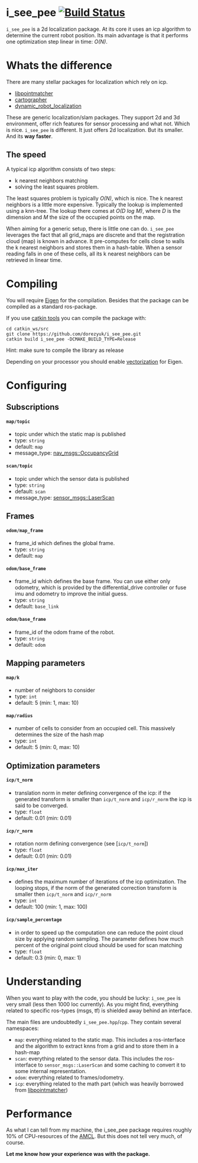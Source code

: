 # i_see_pee [![Build Status](https://travis-ci.com/dorezyuk/i_see_pee.svg?branch=master)](https://travis-ci.com/dorezyuk/i_see_pee)

`i_see_pee` is a 2d localization package. At its core it uses an icp algorithm
to determine the current robot position. Its main advantage is that it performs
one optimization step linear in time: *O(N)*.

# Whats the difference

There are many stellar packages for localization which rely on icp. 

- [libpointmatcher](https://github.com/ethz-asl/libpointmatcher)
- [cartographer](https://github.com/googlecartographer/cartographer)
- [dynamic_robot_localization](https://github.com/carlosmccosta/dynamic_robot_localization)

These are generic localization/slam packages. They support 2d and 3d 
environment, offer rich features for sensor processing and what not.
Which is nice. `i_see_pee` is different. It just offers 2d localization. But 
its smaller. And its **way faster**.

## The speed

A typical icp algorithm consists of two steps: 
- k nearest neighbors matching
- solving the least squares problem. 

The least squares problem is typically *O(N)*, which is nice. 
The k nearest neighbors is a little more expensive. Typically the lookup is 
implemented using a knn-tree. The lookup there comes at *O(D log M)*, where *D* 
is the dimension and *M* the size of the occupied points on the map. 

When aiming for a generic setup, there is little one can do. `i_see_pee` 
leverages the fact that all grid_maps are discrete and that the registration 
cloud (map) is known in advance. It pre-computes for cells close to walls the 
k nearest neighbors and stores them in a hash-table. When a sensor reading falls 
in one of these cells, all its k nearest neighbors can be retrieved in linear 
time.
 
# Compiling

You will require [Eigen](http://eigen.tuxfamily.org/index.php?title=Main_Page)
for the compilation. Besides that the package can be compiled as a standard
ros-package.

If you use [catkin tools](https://catkin-tools.readthedocs.io/en/latest/) you can
compile the package with:

```
cd catkin_ws/src
git clone https://github.com/dorezyuk/i_see_pee.git
catkin build i_see_pee -DCMAKE_BUILD_TYPE=Release
```
Hint: make sure to compile the library as release

Depending on your processor you should enable 
[vectorization](http://eigen.tuxfamily.org/index.php?title=FAQ#How_can_I_enable_vectorization.3F) for Eigen.

# Configuring

## Subscriptions

#### `map/topic`
- topic under which the static map is published
- type: `string`
- default: `map`
- message_type: [nav_msgs::OccupancyGrid](http://docs.ros.org/diamondback/api/nav_msgs/html/msg/OccupancyGrid.html)

#### `scan/topic`
- topic under which the sensor data is published
- type: `string`
- default: `scan`
- message_type: [sensor_msgs::LaserScan](http://docs.ros.org/melodic/api/sensor_msgs/html/msg/LaserScan.html)

## Frames

#### `odom/map_frame`
- frame_id which defines the global frame.
- type: `string`
- default: `map`

#### `odom/base_frame`
- frame_id which defines the base frame. You can use either only odometry, 
which is provided by the differential_drive controller or fuse imu and 
odometry to improve the initial guess. 
- type: `string`
- default: `base_link`

#### `odom/base_frame`
- frame_id of the odom frame of the robot.
- type: `string`
- default: `odom`

## Mapping parameters

#### `map/k`
- number of neighbors to consider
- type: `int`
- default: 5 (min: 1, max: 10) 

#### `map/radius`
- number of cells to consider from an occupied cell. This massively determines
the size of the hash map
- type: `int`
- default: 5 (min: 0, max: 10) 

## Optimization parameters

#### `icp/t_norm`
- translation norm in meter defining convergence of the icp: 
if the generated transform is smaller than `icp/t_norm` and `icp/r_norm` the 
icp is said to be converged.
- type: `float`
- default: 0.01 (min: 0.01)

#### `icp/r_norm`
- rotation norm defining convergence (see [`icp/t_norm`])
- type: `float`
- default: 0.01 (min: 0.01)

#### `icp/max_iter`
- defines the maximum number of iterations of the icp optimization. The looping
stops, if the norm of the generated correction transform is smaller then 
`icp/t_norm` and `icp/r_norm`
- type: `int`
- default: 100 (min: 1, max: 100)

#### `icp/sample_percentage`
- in order to speed up the computation one can reduce the point cloud size by
applying random sampling. The parameter defines how much percent of the original
point cloud should be used for scan matching
- type: `float`
- default: 0.3 (min: 0, max: 1)
 
# Understanding

When you want to play with the code, you should be lucky: `i_see_pee` is very 
small (less then 1000 loc currently). As you might find, everything related
to specific ros-types (msgs, tf) is shielded away behind an interface.

The main files are undoubtedly `i_see_pee.hpp`/`cpp`. They contain several 
namespaces: 

- `map`: everything related to the static map. This includes a ros-interface 
and the algorithm to extract knns from a grid and to store them in a hash-map
- `scan`: everything related to the sensor data. This includes the
ros-interface to `sensor_msgs::LaserScan` and some caching to convert it to 
some internal representation. 
- `odom`: everything related to frames/odometry. 
- `icp`: everything related to the math part (which was heavily borrowed from 
[libpointmatcher](https://github.com/ethz-asl/libpointmatcher))

# Performance

As what I can tell from my machine, the i_see_pee package requires roughly 10% 
of CPU-resources of the [AMCL](https://github.com/ros-planning/navigation/tree/melodic-devel/amcl). 
But this does not tell very much, of course. 

**Let me know how your experience was with the package.** 
